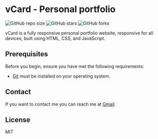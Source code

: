 # vCard - Personal portfolio

![GitHub repo size](https://img.shields.io/github/repo-size/divyeshpansuriya-ios/divyesh.profile.github.io)
![GitHub stars](https://img.shields.io/github/stars/divyeshpansuriya-ios/divyesh.profile.github.io?style=social)
![GitHub forks](https://img.shields.io/github/forks/divyeshpansuriya-ios/divyesh.profile.github.io?style=social)

vCard is a fully responsive personal portfolio website, responsive for all devices, built using HTML, CSS, and JavaScript.

## Prerequisites

Before you begin, ensure you have met the following requirements:

* [Git](https://git-scm.com/downloads "Download Git") must be installed on your operating system.

## Contact

If you want to contact me you can reach me at [Gmail](adpansuriya2000@gmail.com).

## License

MIT
